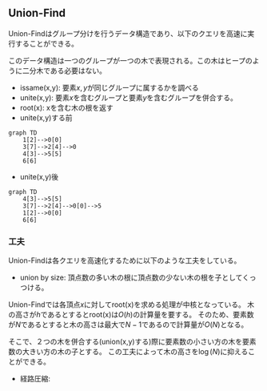 ## Union-Find

Union-Findはグループ分けを行うデータ構造であり、以下のクエリを高速に実行することができる。

このデータ構造は一つのグループが一つの木で表現される。この木はヒープのように二分木である必要はない。

- issame(x,y): 要素$x,y$が同じグループに属するかを調べる
- unite(x,y): 要素$x$を含むグループと要素$y$を含むグループを併合する。
- root(x): xを含む木の根を返す
- unite(x,y)する前

```mermaid
graph TD 
    1[2]-->0[0]
    3[7]-->2[4]-->0
    4[3]-->5[5]
    6[6]
```
- unite(x,y)後

```mermaid
graph TD 
    4[3]-->5[5]
    3[7]-->2[4]-->0[0]-->5
    1[2]-->0[0]
    6[6]
```
### 工夫

Union-Findは各クエリを高速化するために以下のような工夫をしている。

- union by size: 頂点数の多い木の根に頂点数の少ない木の根を子としてくっつける。

Union-Findでは各頂点$x$に対してroot(x)を求める処理が中核となっている。
木の高さが$h$であるとするとroot(x)は$O(h)$の計算量を要する。
そのため、要素数が$N$であるとすると木の高さは最大で$N-1$であるので計算量が$O(N)$となる。

そこで、２つの木を併合する(union(x,y)する)際に要素数の小さい方の木を要素数の大きい方の木の子とする。
この工夫によって木の高さを$\log(N)$に抑えることができる。

- 経路圧縮: 

